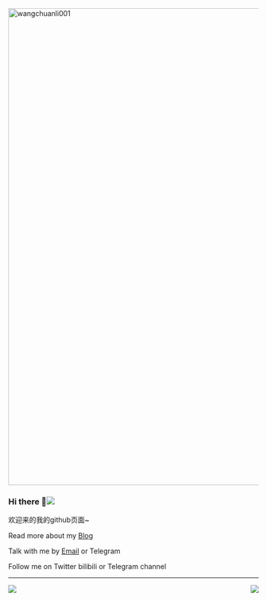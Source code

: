 
<div>
<a href="https://github.com/wangchuanli001">
  <img style="width:100vw;" src="https://cdn.jsdelivr.net/gh/wangchuanli001/cdn/sources/20200603151246_srxkn.gif" alt="wangchuanli001"/>
  </a>
</div>

### Hi there 👋![]( https://visitor-badge.glitch.me/badge?page_id=wangchuanli001)

欢迎来的我的github页面~

Read more about my [Blog](https://wangchuanli001.github.io/)

Talk with me by [Email](mailto:wangchuanli_@hotmail.com) or Telegram

Follow me on Twitter bilibili or Telegram channel

----
<div style="height:300px;">
  <div style="float:left;">
    <a href="https://github.com/wangchuanli001">
    <img  src="https://github-readme-stats.vercel.app/api/top-langs/?username=anuraghazra&hide=html,css&layout=compact&locale=en"/>
    </a>
  </div>
  <div style="float:right;">
    <a href="https://github.com/wangchuanli001">
    <img  src="https://github-readme-stats.vercel.app/api?username=wangchuanli001&count_private=true&show_icons=true&theme=&locale=en"/>
    </a>
  </div>
</div>
